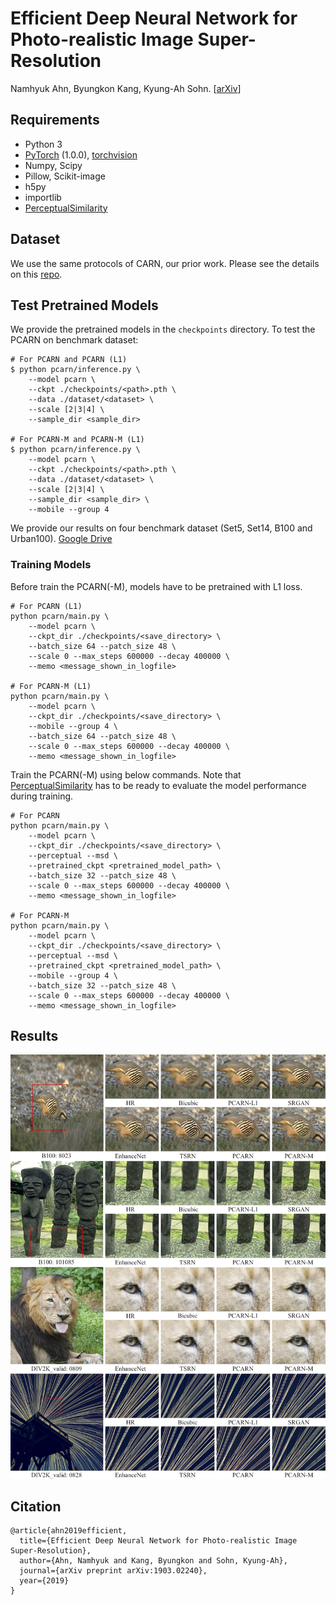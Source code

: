 # Efficient Deep Neural Network for Photo-realistic Image Super-Resolution
Namhyuk Ahn, Byungkon Kang, Kyung-Ah Sohn. [[arXiv](https://arxiv.org/abs/1903.02240)]

## Requirements
- Python 3
- [PyTorch](https://github.com/pytorch/pytorch) (1.0.0), [torchvision](https://github.com/pytorch/vision)
- Numpy, Scipy
- Pillow, Scikit-image
- h5py
- importlib
- [PerceptualSimilarity](https://github.com/richzhang/PerceptualSimilarity)

## Dataset
We use the same protocols of CARN, our prior work. Please see the details on this [repo](https://github.com/nmhkahn/CARN-pytorch#dataset).

## Test Pretrained Models
We provide the pretrained models in the `checkpoints` directory. To test the PCARN on benchmark dataset:
```shell
# For PCARN and PCARN (L1)
$ python pcarn/inference.py \
    --model pcarn \
    --ckpt ./checkpoints/<path>.pth \
    --data ./dataset/<dataset> \
    --scale [2|3|4] \
    --sample_dir <sample_dir>

# For PCARN-M and PCARN-M (L1)
$ python pcarn/inference.py \
    --model pcarn \
    --ckpt ./checkpoints/<path>.pth \
    --data ./dataset/<dataset> \
    --scale [2|3|4] \
    --sample_dir <sample_dir> \
    --mobile --group 4
```
We provide our results on four benchmark dataset (Set5, Set14, B100 and Urban100). [Google Drive](https://drive.google.com/drive/folders/17ZNnDhYlY6-n1JcaDMh2_2V-q-Eu7bGT?usp=sharing)

### Training Models
Before train the PCARN(-M), models have to be pretrained with L1 loss.
```shell
# For PCARN (L1)
python pcarn/main.py \
    --model pcarn \
    --ckpt_dir ./checkpoints/<save_directory> \
    --batch_size 64 --patch_size 48 \
    --scale 0 --max_steps 600000 --decay 400000 \
    --memo <message_shown_in_logfile>

# For PCARN-M (L1)
python pcarn/main.py \
    --model pcarn \
    --ckpt_dir ./checkpoints/<save_directory> \
    --mobile --group 4 \
    --batch_size 64 --patch_size 48 \
    --scale 0 --max_steps 600000 --decay 400000 \
    --memo <message_shown_in_logfile>
```

Train the PCARN(-M) using below commands. Note that [PerceptualSimilarity](https://github.com/richzhang/PerceptualSimilarity) has to be ready to evaluate the model performance during training.
```
# For PCARN
python pcarn/main.py \
    --model pcarn \
    --ckpt_dir ./checkpoints/<save_directory> \
    --perceptual --msd \
    --pretrained_ckpt <pretrained_model_path> \
    --batch_size 32 --patch_size 48 \
    --scale 0 --max_steps 600000 --decay 400000 \
    --memo <message_shown_in_logfile>
    
# For PCARN-M
python pcarn/main.py \
    --model pcarn \
    --ckpt_dir ./checkpoints/<save_directory> \
    --perceptual --msd \
    --pretrained_ckpt <pretrained_model_path> \
    --mobile --group 4 \
    --batch_size 32 --patch_size 48 \
    --scale 0 --max_steps 600000 --decay 400000 \
    --memo <message_shown_in_logfile>
```

## Results
![](./assets/fig_visual_perception.png)

## Citation
```
@article{ahn2019efficient,
  title={Efficient Deep Neural Network for Photo-realistic Image Super-Resolution},
  author={Ahn, Namhyuk and Kang, Byungkon and Sohn, Kyung-Ah},
  journal={arXiv preprint arXiv:1903.02240},
  year={2019}
}
```
